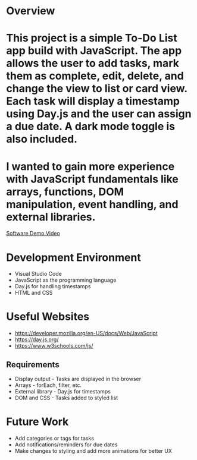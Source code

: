 # Overview

# This project is a simple To-Do List app build with JavaScript. The app allows the user to add tasks, mark them as complete, edit, delete, and change the view to list or card view. Each task will display a timestamp using Day.js and the user can assign a due date. A dark mode toggle is also included.

# I wanted to gain more experience with JavaScript fundamentals like arrays, functions, DOM manipulation, event handling, and external libraries.

[Software Demo Video](http://youtube.link.goes.here)

# Development Environment
- Visual Studio Code
- JavaScript as the programming language
- Day.js for handling timestamps
- HTML and CSS

# Useful Websites
- https://developer.mozilla.org/en-US/docs/Web/JavaScript
- https://day.js.org/
- https://www.w3schools.com/js/

## Requirements
- Display output - Tasks are displayed in the browser
- Arrays - forEach, filter, etc.
- External library - Day.js for timestamps
- DOM and CSS - Tasks added to styled list

# Future Work
- Add categories or tags for tasks
- Add notifications/reminders for due dates
- Make changes to styling and add more animations for better UX
